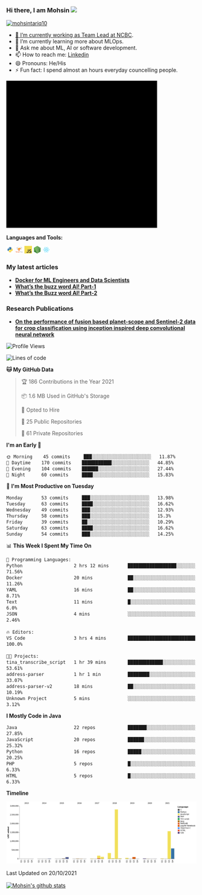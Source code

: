 ### Hi there, I am Mohsin <img src="https://media.giphy.com/media/hvRJCLFzcasrR4ia7z/giphy.gif" width="25px">
<a href="https://discord.gg/XTW52Kt">

<p align="left"> <img src="https://komarev.com/ghpvc/?username=mohsintariq10&label=Views&color=blue&style=plastic" alt="mohsintariq10" /> </p>

- 🔭 I’m currently working as Team Lead at [NCBC](https://ncbcpeshawar.com/).
- 🌱 I’m currently learning more about MLOps.
- 💬 Ask me about ML, AI or software development.
- 📫 How to reach me: [Linkedin](https://www.linkedin.com/in/mohsintariq10/)
- 😄 Pronouns: He/His
- ⚡ Fun fact: I spend almost an hours everyday councelling people.

<img src="./nn.gif" width="400" />

**Languages and Tools:**  

<code><img height="20" src="https://raw.githubusercontent.com/github/explore/80688e429a7d4ef2fca1e82350fe8e3517d3494d/topics/python/python.png"></code>
<code><img height="20" src="https://raw.githubusercontent.com/github/explore/80688e429a7d4ef2fca1e82350fe8e3517d3494d/topics/tensorflow/tensorflow.png"></code>
<code><img height="20" src="https://raw.githubusercontent.com/github/explore/80688e429a7d4ef2fca1e82350fe8e3517d3494d/topics/javascript/javascript.png"></code>
<code><img height="20" src="https://raw.githubusercontent.com/github/explore/80688e429a7d4ef2fca1e82350fe8e3517d3494d/topics/nodejs/nodejs.png"></code>
<code><img height="20" src="https://raw.githubusercontent.com/github/explore/80688e429a7d4ef2fca1e82350fe8e3517d3494d/topics/react-native/react-native.png"></code>

<h3>My latest articles</h3>
<ul>
  <li><a href="https://medium.com/@mohsin.tariq10/docker-for-ml-engineers-and-data-scientists-5a58018af2b9#18ad-4fc2d36cebf1"><b>Docker for ML Engineers and Data Scientists</b></a></li>

  <li><a href="https://medium.com/@mohsin.tariq10/whats-the-buzz-word-ai-part-1-d584e3265f09"><b>What’s the buzz word AI! Part-1</b></a></li>

  <li><a href="https://medium.com/@mohsin.tariq10/whats-the-buzz-word-ai-part-2-e9b55c34d120"><b>What’s the Buzz word AI! Part-2</b></a></li>

</ul>

<h3>Research Publications</h3>
<ul>
  <li><a href="https://journals.plos.org/plosone/article?id=10.1371/journal.pone.0239746"><b>On the performance of fusion based planet-scope and Sentinel-2 data for crop classification using inception inspired deep convolutional neural network</b></a></li>
</ul>

<!--START_SECTION:waka-->
![Profile Views](http://img.shields.io/badge/Profile%20Views-81-blue)

![Lines of code](https://img.shields.io/badge/From%20Hello%20World%20I%27ve%20Written-6.0%20million%20lines%20of%20code-blue)

**🐱 My GitHub Data** 

> 🏆 186 Contributions in the Year 2021
 > 
> 📦 1.6 MB Used in GitHub's Storage 
 > 
> 💼 Opted to Hire
 > 
> 📜 25 Public Repositories 
 > 
> 🔑 61 Private Repositories  
 > 
**I'm an Early 🐤** 

```text
🌞 Morning    45 commits     ███░░░░░░░░░░░░░░░░░░░░░░   11.87% 
🌆 Daytime    170 commits    ███████████░░░░░░░░░░░░░░   44.85% 
🌃 Evening    104 commits    ██████░░░░░░░░░░░░░░░░░░░   27.44% 
🌙 Night      60 commits     ████░░░░░░░░░░░░░░░░░░░░░   15.83%

```
📅 **I'm Most Productive on Tuesday** 

```text
Monday       53 commits     ███░░░░░░░░░░░░░░░░░░░░░░   13.98% 
Tuesday      63 commits     ████░░░░░░░░░░░░░░░░░░░░░   16.62% 
Wednesday    49 commits     ███░░░░░░░░░░░░░░░░░░░░░░   12.93% 
Thursday     58 commits     ███░░░░░░░░░░░░░░░░░░░░░░   15.3% 
Friday       39 commits     ██░░░░░░░░░░░░░░░░░░░░░░░   10.29% 
Saturday     63 commits     ████░░░░░░░░░░░░░░░░░░░░░   16.62% 
Sunday       54 commits     ███░░░░░░░░░░░░░░░░░░░░░░   14.25%

```


📊 **This Week I Spent My Time On** 

```text
💬 Programming Languages: 
Python                   2 hrs 12 mins       ██████████████████░░░░░░░   71.56% 
Docker                   20 mins             ██░░░░░░░░░░░░░░░░░░░░░░░   11.26% 
YAML                     16 mins             ██░░░░░░░░░░░░░░░░░░░░░░░   8.71% 
Text                     11 mins             █░░░░░░░░░░░░░░░░░░░░░░░░   6.0% 
JSON                     4 mins              ░░░░░░░░░░░░░░░░░░░░░░░░░   2.46%

🔥 Editors: 
VS Code                  3 hrs 4 mins        █████████████████████████   100.0%

🐱‍💻 Projects: 
tina_transcribe_script   1 hr 39 mins        █████████████░░░░░░░░░░░░   53.61% 
address-parser           1 hr 1 min          ████████░░░░░░░░░░░░░░░░░   33.07% 
address-parser-v2        18 mins             ██░░░░░░░░░░░░░░░░░░░░░░░   10.19% 
Unknown Project          5 mins              ░░░░░░░░░░░░░░░░░░░░░░░░░   3.12%

```

**I Mostly Code in Java** 

```text
Java                     22 repos            ███████░░░░░░░░░░░░░░░░░░   27.85% 
JavaScript               20 repos            ██████░░░░░░░░░░░░░░░░░░░   25.32% 
Python                   16 repos            █████░░░░░░░░░░░░░░░░░░░░   20.25% 
PHP                      5 repos             █░░░░░░░░░░░░░░░░░░░░░░░░   6.33% 
HTML                     5 repos             █░░░░░░░░░░░░░░░░░░░░░░░░   6.33%

```


**Timeline**

![Chart not found](https://raw.githubusercontent.com/MohsinTariq10/MohsinTariq10/main/charts/bar_graph.png) 


 Last Updated on 20/10/2021
<!--END_SECTION:waka-->

<a href="https://github.com/mohsintariq10">
 <img align="center" src="https://github-readme-stats.vercel.app/api?username=mohsintariq10&include_all_commits=True&count_private=True&show_icons=true&theme=light&line_height=27" alt="Mohsin's github stats"/>
</a>




